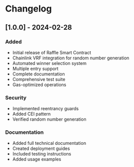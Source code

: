 # Changelog

## [1.0.0] - 2024-02-28

### Added
- Initial release of Raffle Smart Contract
- Chainlink VRF integration for random number generation
- Automated winner selection system
- Multiple entry support
- Complete documentation
- Comprehensive test suite
- Gas-optimized operations

### Security
- Implemented reentrancy guards
- Added CEI pattern
- Verified random number generation

### Documentation
- Added full technical documentation
- Created deployment guides
- Included testing instructions
- Added usage examples